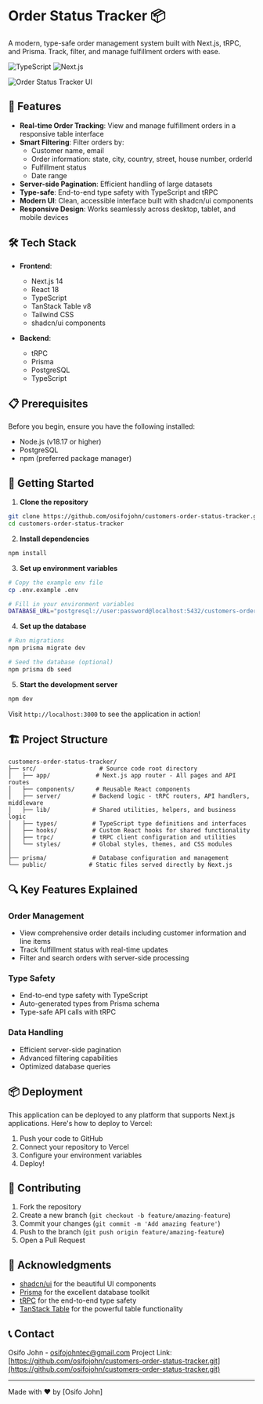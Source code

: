 # Order Status Tracker 📦

A modern, type-safe order management system built with Next.js, tRPC, and Prisma. Track, filter, and manage fulfillment orders with ease.

![TypeScript](https://img.shields.io/badge/TypeScript-5.2.2-blue)
![Next.js](https://img.shields.io/badge/Next.js-14.0.0-black)

![Order Status Tracker UI](https://i.imghippo.com/files/hd1279Is.png)

## 🚀 Features

- **Real-time Order Tracking**: View and manage fulfillment orders in a responsive table interface
- **Smart Filtering**: Filter orders by:
  - Customer name, email
  - Order information: state, city, country, street, house number, orderId
  - Fulfillment status
  - Date range
- **Server-side Pagination**: Efficient handling of large datasets
- **Type-safe**: End-to-end type safety with TypeScript and tRPC
- **Modern UI**: Clean, accessible interface built with shadcn/ui components
- **Responsive Design**: Works seamlessly across desktop, tablet, and mobile devices

## 🛠️ Tech Stack

- **Frontend**:

  - Next.js 14
  - React 18
  - TypeScript
  - TanStack Table v8
  - Tailwind CSS
  - shadcn/ui components

- **Backend**:
  - tRPC
  - Prisma
  - PostgreSQL
  - TypeScript

## 📋 Prerequisites

Before you begin, ensure you have the following installed:

- Node.js (v18.17 or higher)
- PostgreSQL
- npm (preferred package manager)

## 🚀 Getting Started

1. **Clone the repository**

```bash
git clone https://github.com/osifojohn/customers-order-status-tracker.git
cd customers-order-status-tracker
```

2. **Install dependencies**

```bash
npm install
```

3. **Set up environment variables**

```bash
# Copy the example env file
cp .env.example .env

# Fill in your environment variables
DATABASE_URL="postgresql://user:password@localhost:5432/customers-order-status-tracker"
```

4. **Set up the database**

```bash
# Run migrations
npm prisma migrate dev

# Seed the database (optional)
npm prisma db seed
```

5. **Start the development server**

```bash
npm dev
```

Visit `http://localhost:3000` to see the application in action!

## 🏗️ Project Structure

```
customers-order-status-tracker/
├── src/                  # Source code root directory
│   ├── app/             # Next.js app router - All pages and API routes
│   ├── components/      # Reusable React components
│   ├── server/         # Backend logic - tRPC routers, API handlers, middleware
│   ├── lib/            # Shared utilities, helpers, and business logic
│   ├── types/          # TypeScript type definitions and interfaces
│   ├── hooks/          # Custom React hooks for shared functionality
│   ├── trpc/           # tRPC client configuration and utilities
│   └── styles/         # Global styles, themes, and CSS modules
│
├── prisma/             # Database configuration and management
└── public/            # Static files served directly by Next.js
```

## 🔍 Key Features Explained

### Order Management

- View comprehensive order details including customer information and line items
- Track fulfillment status with real-time updates
- Filter and search orders with server-side processing

### Type Safety

- End-to-end type safety with TypeScript
- Auto-generated types from Prisma schema
- Type-safe API calls with tRPC

### Data Handling

- Efficient server-side pagination
- Advanced filtering capabilities
- Optimized database queries

## 📦 Deployment

This application can be deployed to any platform that supports Next.js applications. Here's how to deploy to Vercel:

1. Push your code to GitHub
2. Connect your repository to Vercel
3. Configure your environment variables
4. Deploy!

## 🤝 Contributing

1. Fork the repository
2. Create a new branch (`git checkout -b feature/amazing-feature`)
3. Commit your changes (`git commit -m 'Add amazing feature'`)
4. Push to the branch (`git push origin feature/amazing-feature`)
5. Open a Pull Request

## 🙏 Acknowledgments

- [shadcn/ui](https://ui.shadcn.com/) for the beautiful UI components
- [Prisma](https://www.prisma.io/) for the excellent database toolkit
- [tRPC](https://trpc.io/) for the end-to-end type safety
- [TanStack Table](https://tanstack.com/table/v8) for the powerful table functionality

## 📞 Contact

Osifo John - osifojohntec@gmail.com
Project Link: [https://github.com/osifojohn/customers-order-status-tracker.git](https://github.com/osifojohn/customers-order-status-tracker.git)

---

Made with ❤️ by [Osifo John]
